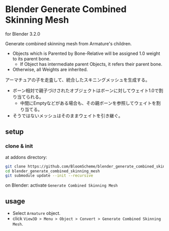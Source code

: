 # Blender Generate Combined Skinning Mesh

for Blender 3.2.0

Generate combined skinning mesh from Armature's children.

- Objects which is Parented by Bone-Relative will be assigned 1.0 weight to its parent bone.
  - If Object has intermediate parent Objects, it refers their parent bone.
- Otherwise, all Weights are inherited.


アーマチュアの子を走査して、統合したスキニングメッシュを生成する。

- ボーン相対で親子づけされたオブジェクトはボーンに対してウェイト1.0で割り当てられる。
  - 中間にEmptyなどがある場合も、その親ボーンを参照してウェイトを割り当てる。
- そうではないメッシュはそのままウェイトを引き継ぐ。

## setup

### clone & init

at addons directory:

```bash
git clone https://github.com/BloomScheme/blender_generate_combined_skinning_mesh.git
cd blender_generate_combined_skinning_mesh
git submodule update --init --recursive
```

on Blender: activate `Generate Combined Skinning Mesh`

## usage

- Select `Armature` object.
- click `View3D > Menu > Object > Convert > Generate Combined Skinning Mesh`.
